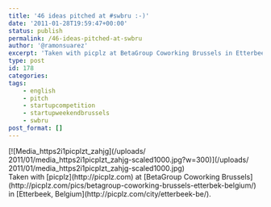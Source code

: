 ```yaml
---
title: '46 ideas pitched at #swbru :-)'
date: '2011-01-28T19:59:47+00:00'
status: publish
permalink: /46-ideas-pitched-at-swbru
author: '@ramonsuarez'
excerpt: 'Taken with picplz at BetaGroup Coworking Brussels in Etterbeek, Belgium.'
type: post
id: 178
categories:
tags:
    - english
    - pitch
    - startupcompetition
    - startupweekendbrussels
    - swbru
post_format: []
---
```

<div class="p_embed p_image_embed">[![Media_https2i1picplzt_zahjg](/uploads/
2011/01/media_https2i1picplzt_zahjg-scaled1000.jpg?w=300)](/uploads/
2011/01/media_https2i1picplzt_zahjg-scaled1000.jpg)</div>Taken with [picplz](http://picplz.com) at [BetaGroup Coworking Brussels](http://picplz.com/pics/betagroup-coworking-brussels-etterbek-belgium/) in [Etterbeek, Belgium](http://picplz.com/city/etterbeek-be/). 